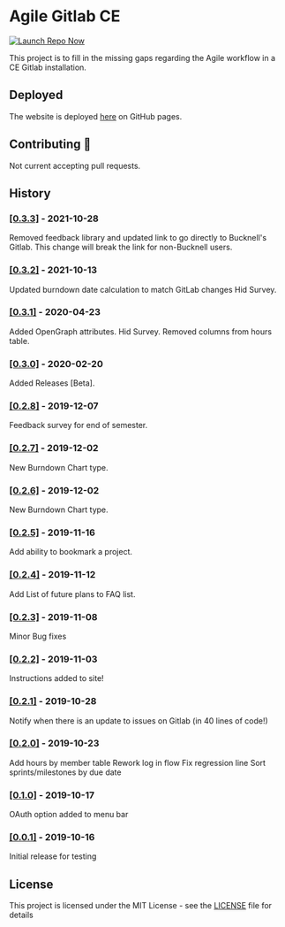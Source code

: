 # Agile Gitlab CE

[![Launch Repo Now](https://img.shields.io/badge/gh--pages-Launch%20Now!-ff69b4.svg?maxAge=2592000)](https://lilyheart.github.io/agile-gitlabce/)

This project is to fill in the missing gaps regarding the Agile workflow in a CE Gitlab installation.

<!-- [![Gitter](https://img.shields.io/gitter/room/Lilyheart/repo.js.svg?maxAge=2592000)](https://gitter.im/Lilyheart/LilyPrograms) [![GitHub issues](https://img.shields.io/github/issues/Lilyheart/repo.svg?maxAge=2592000)](https://github.com/Lilyheart/repo/issues) [![license](https://img.shields.io/github/license/Lilyheart/repo.svg?maxAge=2592000)](https://github.com/Lilyheart/repo/blob/gh-pages/LICENSE) -->

## Deployed

The website is deployed [here](https://lilyheart.github.io/agile-gitlabce/) on GitHub pages.

<!-- ## Usage

TODO: Write usage instructions -->

## Contributing :revolving_hearts:

Not current accepting pull requests.

<!-- 1. Fork the repo
2. Create a branch for the feature: `git checkout -b new-feature-name`
3. Commit: `git commit -am 'Add a cool thing'`
4. Push to the branch: `git push origin new-feature-name`
5. Submit a pull request -->

## History

### [[0.3.3]](https://github.com/Lilyheart/agile-gitlabce/releases/tag/v0.3.3) - 2021-10-28
Removed feedback library and updated link to go directly to Bucknell's Gitlab.  This change will break the link for non-Bucknell users.

### [[0.3.2]](https://github.com/Lilyheart/agile-gitlabce/releases/tag/v0.3.2) - 2021-10-13
Updated burndown date calculation to match GitLab changes
Hid Survey.

### [[0.3.1]](https://github.com/Lilyheart/agile-gitlabce/releases/tag/v0.3.1) - 2020-04-23
Added OpenGraph attributes.
Hid Survey.
Removed columns from hours table.

### [[0.3.0]](https://github.com/Lilyheart/agile-gitlabce/releases/tag/v0.3.0) - 2020-02-20
Added Releases [Beta].

### [[0.2.8]](https://github.com/Lilyheart/agile-gitlabce/releases/tag/v0.2.8) - 2019-12-07
Feedback survey for end of semester.

### [[0.2.7]](https://github.com/Lilyheart/agile-gitlabce/releases/tag/v0.2.7) - 2019-12-02
New Burndown Chart type.

### [[0.2.6]](https://github.com/Lilyheart/agile-gitlabce/releases/tag/v0.2.6) - 2019-12-02
New Burndown Chart type.

### [[0.2.5]](https://github.com/Lilyheart/agile-gitlabce/releases/tag/v0.2.5) - 2019-11-16
Add ability to bookmark a project.

### [[0.2.4]](https://github.com/Lilyheart/agile-gitlabce/releases/tag/v0.2.4) - 2019-11-12
Add List of future plans to FAQ list.

### [[0.2.3]](https://github.com/Lilyheart/agile-gitlabce/releases/tag/v0.2.3) - 2019-11-08
Minor Bug fixes

### [[0.2.2]](https://github.com/Lilyheart/agile-gitlabce/releases/tag/v0.2.2) - 2019-11-03
Instructions added to site!

### [[0.2.1]](https://github.com/Lilyheart/agile-gitlabce/releases/tag/v0.2.1) - 2019-10-28
Notify when there is an update to issues on Gitlab (in 40 lines of code!)

### [[0.2.0]](https://github.com/Lilyheart/agile-gitlabce/releases/tag/v0.2.0) - 2019-10-23
Add hours by member table
Rework log in flow
Fix regression line
Sort sprints/milestones by due date

### [[0.1.0]](https://github.com/Lilyheart/agile-gitlabce/releases/tag/v0.1.0) - 2019-10-17
OAuth option added to menu bar

### [[0.0.1]](https://github.com/Lilyheart/agile-gitlabce/releases/tag/v0.0.1) - 2019-10-16
Initial release for testing

<!-- ## Credits

TODO: Write credits -->

## License

This project is licensed under the MIT License - see the [LICENSE](LICENSE) file for details

